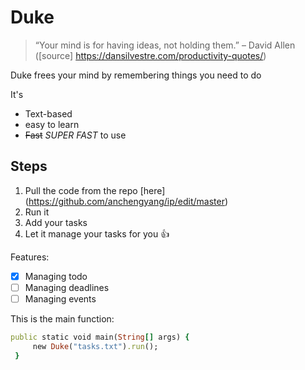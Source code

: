 # Duke
> “Your mind is for having ideas, not holding them.” – David Allen ([source] https://dansilvestre.com/productivity-quotes/)

Duke frees your mind by remembering things you need to do

It's 
- Text-based
- easy to learn
- ~~Fast~~ _SUPER FAST_ to use

## Steps
1. Pull the code from the repo [here] (https://github.com/anchengyang/ip/edit/master)
2. Run it
3. Add your tasks
4. Let it manage your tasks for you 👍

Features:
- [X] Managing todo
- [ ] Managing deadlines
- [ ] Managing events

This is the main function:
   ```ruby
   public static void main(String[] args) {
        new Duke("tasks.txt").run();
    }
   ```
